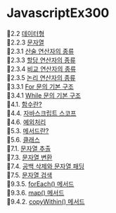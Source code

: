 # JavascriptEx300

🔸2.2 [데이터형](./md/2-2.md) <br>
🔸2.2.3 [문자열](./md/2-2-3.md) <br>
🔸2.3.1 [산술 연산자의 종류](./md/2-3-1.md) <br>
🔸2.3.3 [할당 연산자의 종류](./md/2-3-3.md) <br>
🔸2.3.4 [비교 연산자의 종류](./md/2-3-4.md) <br>
🔸2.3.5 [논리 연산자의 종류](./md/2-3-5.md) <br>
🔸3.3.1 [For 문의 기본 구조](./md/3-3-1.md) <br>
🔸3.4.1 [While 문의 기본 구조](./md/3-4-1.md) <br>
🔸4.1. [함수란?](./md/4-1.md) <br>
🔸4.4. [자바스크립트 스코프](./md/4-4.md) <br>
🔸4.6. [예외처리](./md/4-6.md) <br>
🔸5.3. [메서드란?](./md/5-3.md) <br>
🔸5.6. [클래스](./md/5-6.md) <br>
🔸7.1. [문자열 추출](./md/7-1.md) <br>
🔸7.3. [문자열 변환](./md/7-3.md) <br>
🔸7.4. [공백 삭제와 문자열 패딩](./md/7-4.md) <br>
🔸7.5. [문자열 검색](./md/7-5.md) <br>
🔸9.3.5. [forEach() 메서드](./md/9-3-5.md) <br>
🔸9.3.6. [map() 메서드](./md/9-3-6.md) <br>
🔸9.4.2. [copyWithin() 메서드](./md/9-4-2.md) <br>
